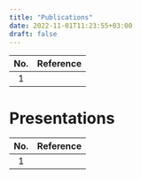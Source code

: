 ```yaml
---
title: "Publications"
date: 2022-11-01T11:23:55+03:00
draft: false
---
```


|    No.   |   Reference   |
|:--------:|:--------------|
| 1 |    |


# Presentations

|    No.   |   Reference   |
|:--------:|:--------------|
| 1 |    |

